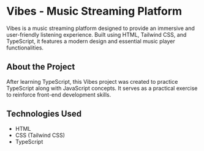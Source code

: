 # Vibes - Music Streaming Platform

Vibes is a music streaming platform designed to provide an immersive and user-friendly listening experience. Built using HTML, Tailwind CSS, and TypeScript, it features a modern design and essential music player functionalities.

## About the Project

After learning TypeScript, this Vibes project was created to practice TypeScript along with JavaScript concepts. It serves as a practical exercise to reinforce front-end development skills.

## Technologies Used

- HTML
- CSS (Tailwind CSS)
- TypeScript
